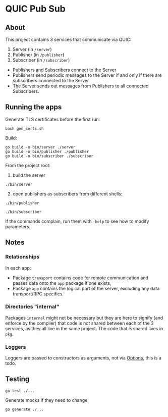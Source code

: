 # QUIC Pub Sub

## About

This project contains 3 services that communicate via QUIC:
1. Server (in `/server`)
1. Publisher (in `/publisher`)
1. Subscriber (in `/subscriber`)

* Publishers and Subscribers connect to the Server
* Publishers send periodic messages to the Server if and only if there are subscribers connected to the Server
* The Server sends out messages from Publishers to all connected Subscribers.

## Running the apps

Generate TLS certificates before the first run:
```shell
bash gen_certs.sh
```

Build:
```shell
go build -o bin/server ./server
go build -o bin/publisher ./publisher
go build -o bin/subscriber ./subscriber
```

From the project root:
1. build the server
```shell
./bin/server
```
2. open publishers as subscribers from different shells:
```shell
./bin/publisher
```
```shell
./bin/subscriber
```

If the commands complain, run them with `-help` to see how to modify parameters.

## Notes

### Relationships

In each app:
- Package `transport` contains code for remote communication and passes data onto the `app` package if one exists,
- Package `app` contains the logical part of the server, excluding any data transport/RPC specifics.

### Directories "internal"

Packages `internal` might not be necessary but they are here to signify (and enforce by the compiler) that code is not shared between each of the 3 services, as they all live in the same project. The code that _is_ shared lives in `pkg`.

### Loggers

Loggers are passed to constructors as arguments, not via [Options](https://github.com/uber-go/guide/blob/master/style.md#functional-options), this is a todo.

## Testing

```shell
go test ./...
```

Generate mocks if they need to change
```shell
go generate ./...
```
